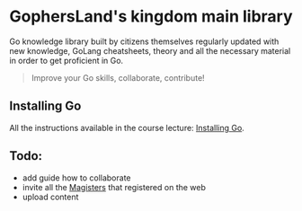 # GophersLand's kingdom main library

Go knowledge library built by citizens themselves regularly updated with new knowledge, GoLang cheatsheets, theory and all the necessary material in order to get proficient in Go.

> Improve your Go skills, collaborate, contribute!

## Installing Go

All the instructions available in the course lecture: [Installing Go](https://gophersland.com/courses/386746/lectures/6432539).

## Todo:

- add guide how to collaborate
- invite all the [Magisters](https://gophersland.com/p/magister) that registered on the web
- upload content
